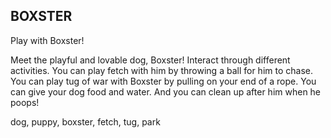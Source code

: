 ## BOXSTER

Play with Boxster!

Meet the playful and lovable dog, Boxster! Interact through different activities. You can play fetch with him by throwing a ball for him to chase. You can play tug of war with Boxster by pulling on your end of a rope. You can give your dog food and water. And you can clean up after him when he poops!

dog, puppy, boxster, fetch, tug, park
